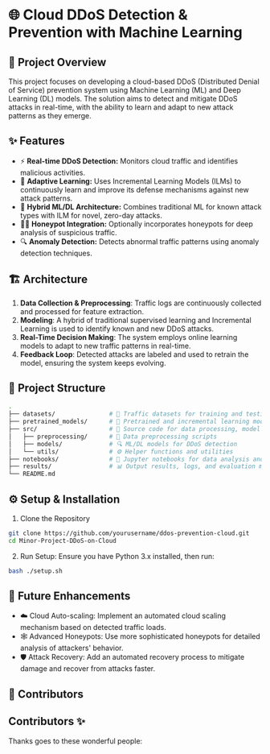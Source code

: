 # 🌐 Cloud DDoS Detection & Prevention with Machine Learning

## 📜 Project Overview
This project focuses on developing a cloud-based DDoS (Distributed Denial of Service) prevention system using Machine Learning (ML) and Deep Learning (DL) models. The solution aims to detect and mitigate DDoS attacks in real-time, with the ability to learn and adapt to new attack patterns as they emerge.

## ✨ Features
- ⚡ **Real-time DDoS Detection:** Monitors cloud traffic and identifies malicious activities.
- 🧠 **Adaptive Learning:** Uses Incremental Learning Models (ILMs) to continuously learn and improve its defense mechanisms against new attack patterns.
- 🔄 **Hybrid ML/DL Architecture:** Combines traditional ML for known attack types with ILM for novel, zero-day attacks.
- 🕵️‍♂️ **Honeypot Integration:** Optionally incorporates honeypots for deep analysis of suspicious traffic.
- 🔍 **Anomaly Detection:** Detects abnormal traffic patterns using anomaly detection techniques.

## 🏗️ Architecture
1. **Data Collection & Preprocessing**: Traffic logs are continuously collected and processed for feature extraction.
2. **Modeling**: A hybrid of traditional supervised learning and Incremental Learning is used to identify known and new DDoS attacks.
3. **Real-Time Decision Making**: The system employs online learning models to adapt to new traffic patterns in real-time.
4. **Feedback Loop**: Detected attacks are labeled and used to retrain the model, ensuring the system keeps evolving.

## 📁 Project Structure
```bash
.
├── datasets/               # 📂 Traffic datasets for training and testing
├── pretrained_models/      # 🧠 Pretrained and incremental learning models
├── src/                    # 📜 Source code for data processing, model training, and prediction
│   ├── preprocessing/      # 🧹 Data preprocessing scripts
│   ├── models/             # 🔍 ML/DL models for DDoS detection
│   └── utils/              # ⚙️ Helper functions and utilities
├── notebooks/              # 📝 Jupyter notebooks for data analysis and model development
├── results/                # 📊 Output results, logs, and evaluation metrics
└── README.md          
```

## ⚙️ Setup & Installation
1. Clone the Repository
```bash
git clone https://github.com/yourusername/ddos-prevention-cloud.git
cd Minor-Project-DDoS-on-Cloud
```

2. Run Setup: Ensure you have Python 3.x installed, then run:
```bash
bash ./setup.sh
```

<!-- ## 🚀 Usage
1. Preprocess Data: To preprocess traffic data:
```bash
python src/preprocessing/preprocess.py
```

2. Train the Model: To train the ML/DL model for DDoS detection:
```bash
python src/models/train_model.py
```

3. Run Real-time Detection: For real-time DDoS detection using streaming data:
```bash
python src/models/run_realtime_detection.py
```
4. Analyze Results: You can view the logs and performance metrics in the `results` folder. -->


## 🔮 Future Enhancements
- ☁️ Cloud Auto-scaling: Implement an automated cloud scaling mechanism based on detected traffic loads.
- 🕸️ Advanced Honeypots: Use more sophisticated honeypots for detailed analysis of attackers' behavior.
- 🛡️ Attack Recovery: Add an automated recovery process to mitigate damage and recover from attacks faster.

## 🤝 Contributors

## Contributors ✨

Thanks goes to these wonderful people:

<!-- ALL-CONTRIBUTORS-LIST:START - Do not remove or modify this section -->
<!-- prettier-ignore-start -->
<!-- markdownlint-disable -->
<!-- markdownlint-restore -->
<!-- prettier-ignore-end -->
<!-- ALL-CONTRIBUTORS-LIST:END -->
